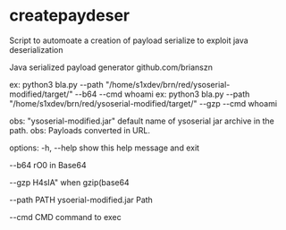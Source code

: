 # createpaydeser
Script to automoate a creation of payload serialize to exploit java deserialization

Java serialized payload generator 
	 github.com/brianszn 

ex: python3 bla.py --path "/home/s1xdev/brn/red/ysoserial-modified/target/" --b64 --cmd whoami
ex: python3 bla.py --path "/home/s1xdev/brn/red/ysoserial-modified/target/" --gzp --cmd whoami

obs: "ysoserial-modified.jar" default name of ysoserial jar archive in the path.
obs: Payloads converted in URL.

options:
   -h, --help   show this help message and exit
   
   --b64        rO0 in Base64
   
   --gzp        H4sIA" when gzip(base64
   
   --path PATH  ysoerial-modified.jar Path
   
   --cmd CMD    command to exec
